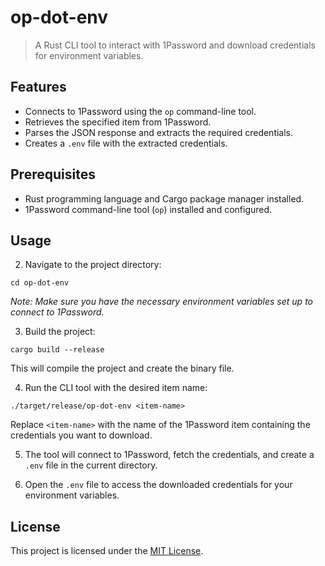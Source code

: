 # op-dot-env

> A Rust CLI tool to interact with 1Password and download credentials for environment variables.

## Features

- Connects to 1Password using the `op` command-line tool.
- Retrieves the specified item from 1Password.
- Parses the JSON response and extracts the required credentials.
- Creates a `.env` file with the extracted credentials.

## Prerequisites

- Rust programming language and Cargo package manager installed.
- 1Password command-line tool (`op`) installed and configured.

## Usage

2. Navigate to the project directory:

```shell
cd op-dot-env
```

   *Note: Make sure you have the necessary environment variables set up to connect to 1Password.*

3. Build the project:

```shell
cargo build --release
```

   This will compile the project and create the binary file.

4. Run the CLI tool with the desired item name:

```shell
./target/release/op-dot-env <item-name>
```

   Replace `<item-name>` with the name of the 1Password item containing the credentials you want to download.

5. The tool will connect to 1Password, fetch the credentials, and create a `.env` file in the current directory.

6. Open the `.env` file to access the downloaded credentials for your environment variables.

## License

This project is licensed under the [MIT License](LICENSE).
